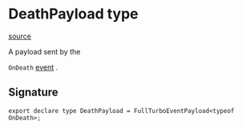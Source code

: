 # DeathPayload type

[source](https://developers.meta.com/horizon-worlds/reference/2.0.0/analytics_deathpayload)

A payload sent by the 

`OnDeath` [event](/horizon-worlds/reference/2.0.0/analytics_turboevents) .

## Signature

```
export declare type DeathPayload = FullTurboEventPayload<typeof OnDeath>;
```